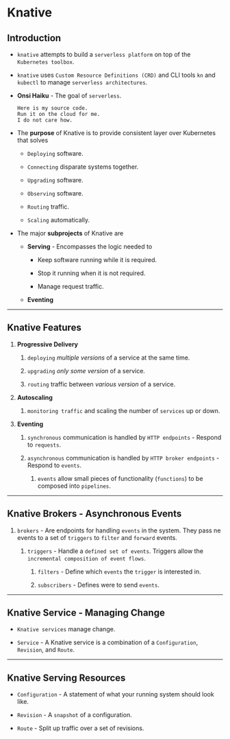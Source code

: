 # Knative

## Introduction

* `knative` attempts to build a `serverless platform` on top of the `Kubernetes toolbox`.

* `knative` uses `Custom Resource Definitions (CRD)` and CLI tools `kn` and `kubectl` to manage `serverless architectures`.

*  __Onsi Haiku__ - The goal of `serverless`.

    ```
    Here is my source code.
    Run it on the cloud for me.
    I do not care how.
    ```

* The __purpose__ of Knative is to provide consistent layer over Kubernetes that solves

    * `Deploying` software.

    * `Connecting` disparate systems together.

    * `Upgrading` software.

    * `Observing` software.

    * `Routing` traffic.

    * `Scaling` automatically.

* The major __subprojects__ of Knative are 

    * __Serving__ -  Encompasses the logic needed to 
        
        * Keep software running while it is required.
        
        * Stop it running when it is not required.

        * Manage request traffic.

    * __Eventing__

---

## Knative Features

1. __Progressive Delivery__ 

    1. `deploying` _multiple versions_ of a service at the same time.

    2. `upgrading` _only some version_ of a service.

    3. `routing` traffic between _various version_ of a service.

2. __Autoscaling__

    1. `monitoring traffic` and scaling the number of `services` up or down.

3. __Eventing__

    1. `synchronous` communication is handled by `HTTP endpoints` - Respond to `requests`.

    2. `asynchronous` communication is handled by `HTTP broker endpoints` - Respond to `events`.

        1. `events` allow small pieces of functionality (`functions`) to be composed into `pipelines`.

---

## Knative Brokers - Asynchronous Events

1. `brokers` - Are endpoints for handling `events` in the system. They pass ne events to a set of `triggers` to `filter` and `forward` events.

    1. `triggers` - Handle a `defined set of events`. Triggers allow the `incremental composition of event flows`.

        1. `filters` - Define which `events` the `trigger` is interested in.

        2. `subscribers` - Defines were to send `events`.

---

## Knative Service - Managing Change

* `Knative services` manage change.

* `Service` - A Knative service is a combination of a `Configuration`, `Revision`, and `Route`.

---

## Knative Serving Resources

* `Configuration` - A statement of what your running system should look like.

* `Revision` - A `snapshot` of a configuration.

* `Route` - Split up traffic over a set of revisions.
